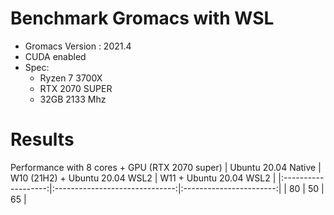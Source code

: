 # Benchmark Gromacs with WSL

- Gromacs Version : 2021.4
- CUDA enabled
- Spec:
  - Ryzen 7 3700X 
  - RTX 2070 SUPER
  - 32GB 2133 Mhz

# Results
Performance with 8 cores + GPU (RTX 2070 super)
| Ubuntu 20.04 Native | W10 (21H2) + Ubuntu 20.04 WSL2 | W11 + Ubuntu 20.04 WSL2 |
|:-------------------:|:------------------------------:|:-----------------------:|
|          80         |               50               |            65           |
